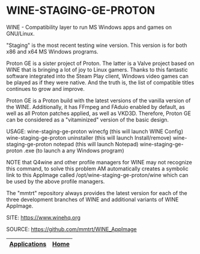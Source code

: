 # WINE-STAGING-GE-PROTON

 WINE - Compatibility layer to run MS Windows apps and games on GNU/Linux.
 
 "Staging" is the most recent testing wine version. This version is for both x86 and x64 MS Windows programs.
 
 Proton GE is a sister project of Proton. The latter is a Valve project based on WINE that is bringing a lot of joy to Linux gamers. Thanks to this fantastic software integrated into the Steam Play client, Windows video games can be played as if they were native. And the truth is, the list of compatible titles continues to grow and improve.
 
 Proton GE is a Proton build with the latest versions of the vanilla version of the WINE. Additionally, it has FFmpeg and FAduio enabled by default, as well as all Proton patches applied, as well as VKD3D. Therefore, Proton GE can be considered as a "vitaminized" version of the basic design.
 
 USAGE: wine-staging-ge-proton winecfg (this will launch WINE Config)
        wine-staging-ge-proton uninstaller (this will launch Install/remove)
        wine-staging-ge-proton notepad (this will launch Notepad)
        wine-staging-ge-proton <program>.exe (to launch a any Windows program)
        
 NOTE that Q4wine and other profile managers for WINE may not recognize this command, to solve this problem AM automatically creates a symbolic link to this AppImage called /opt/wine-staging-ge-proton/wine which can be used by the above profile managers.
 
 The "mmtrt" repository always provides the latest version for each of the three development branches of WINE and additional variants of WINE AppImage.
 
 SITE: https://www.winehq.org

 SOURCE: https://github.com/mmtrt/WINE_AppImage

 | [Applications](https://portable-linux-apps.github.io/apps.html) | [Home](https://portable-linux-apps.github.io)
 | --- | --- |
